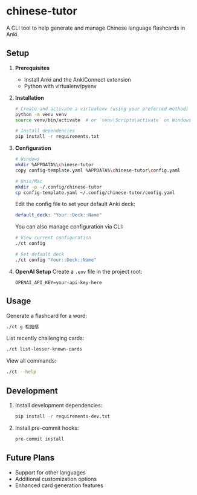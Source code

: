# chinese-tutor

A CLI tool to help generate and manage Chinese language flashcards in Anki.

## Setup

1. **Prerequisites**
   - Install Anki and the AnkiConnect extension
   - Python with virtualenv/pyenv

2. **Installation**
   ```bash
   # Create and activate a virtualenv (using your preferred method)
   python -m venv venv
   source venv/bin/activate  # or `venv\Scripts\activate` on Windows

   # Install dependencies
   pip install -r requirements.txt
   ```

3. **Configuration**
   ```bash
   # Windows
   mkdir %APPDATA%\chinese-tutor
   copy config-template.yaml %APPDATA%\chinese-tutor\config.yaml

   # Unix/Mac
   mkdir -p ~/.config/chinese-tutor
   cp config-template.yaml ~/.config/chinese-tutor/config.yaml
   ```
   
   Edit the config file to set your default Anki deck:
   ```yaml
   default_deck: "Your::Deck::Name"
   ```

   You can also manage configuration via CLI:
   ```bash
   # View current configuration
   ./ct config

   # Set default deck
   ./ct config "Your::Deck::Name"
   ```

4. **OpenAI Setup**
   Create a `.env` file in the project root:
   ```
   OPENAI_API_KEY=your-api-key-here
   ```

## Usage

Generate a flashcard for a word:
```bash
./ct g 松弛感
```

List recently challenging cards:
```bash
./ct list-lesser-known-cards
```

View all commands:
```bash
./ct --help
```

## Development

1. Install development dependencies:
   ```bash
   pip install -r requirements-dev.txt
   ```

2. Install pre-commit hooks:
   ```bash
   pre-commit install
   ```

## Future Plans

- Support for other languages
- Additional customization options
- Enhanced card generation features
